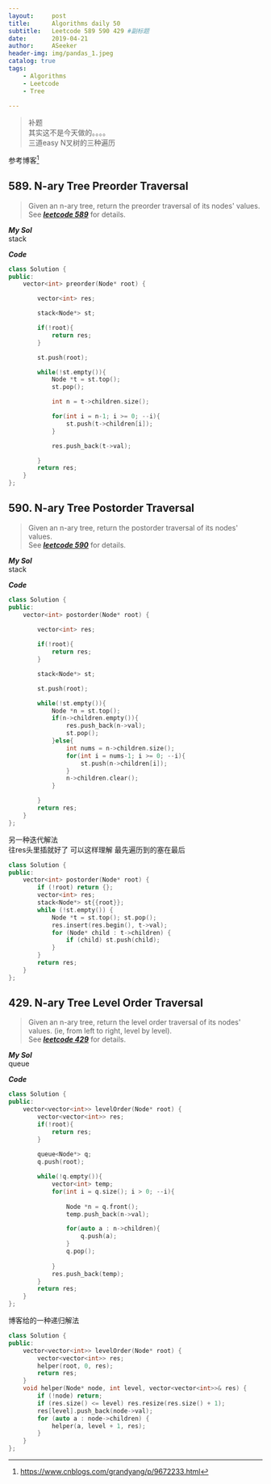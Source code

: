 ```yaml
---
layout:     post
title:      Algorithms daily 50
subtitle:   Leetcode 589 590 429 #副标题
date:       2019-04-21
author:     ASeeker
header-img: img/pandas_1.jpeg
catalog: true
tags:
    - Algorithms
    - Leetcode
    - Tree
    
---
```


>补题  
其实这不是今天做的。。。。  
三道easy N叉树的三种遍历
  
参考博客[^1]

## 589. N-ary Tree Preorder Traversal
>Given an n-ary tree, return the preorder traversal of its nodes' values.   
>See [***leetcode 589***][ref1] for details.   

[ref1]:https://leetcode-cn.com/problems/n-ary-tree-preorder-traversal/

***My Sol***   
stack


***Code***

```cpp
class Solution {
public:
    vector<int> preorder(Node* root) {

    	vector<int> res;

    	stack<Node*> st;

    	if(!root){
    		return res;
    	}

    	st.push(root);

    	while(!st.empty()){
    		Node *t = st.top();
    		st.pop();

    		int n = t->children.size();

    		for(int i = n-1; i >= 0; --i){
    			st.push(t->children[i]);
    		}

    		res.push_back(t->val);

    	}
        return res;
    }
};
```

## 590. N-ary Tree Postorder Traversal
>Given an n-ary tree, return the postorder traversal of its nodes' values.   
>See [***leetcode 590***][ref2] for details.   

[ref2]:https://leetcode-cn.com/problems/n-ary-tree-postorder-traversal/

***My Sol***   
stack


***Code***

```cpp
class Solution {
public:
    vector<int> postorder(Node* root) {
        
        vector<int> res;

        if(!root){
        	return res;
        }

        stack<Node*> st;

        st.push(root);

        while(!st.empty()){
        	Node *n = st.top();
        	if(n->children.empty()){
        		res.push_back(n->val);
        		st.pop();
        	}else{
        		int nums = n->children.size();
        		for(int i = nums-1; i >= 0; --i){
        			st.push(n->children[i]);
        		}
        		n->children.clear();
        	}

        }
        return res;
    }
};
```

另一种迭代解法  
往res头里插就好了 可以这样理解 最先遍历到的塞在最后  

```cpp
class Solution {
public:
    vector<int> postorder(Node* root) {
        if (!root) return {};
        vector<int> res;
        stack<Node*> st{{root}};
        while (!st.empty()) {
            Node *t = st.top(); st.pop();
            res.insert(res.begin(), t->val);
            for (Node* child : t->children) {
                if (child) st.push(child);
            }
        }
        return res;
    }
};
```

## 429. N-ary Tree Level Order Traversal
>Given an n-ary tree, return the level order traversal of its nodes' values. (ie, from left to right, level by level).  
>See [***leetcode 429***][ref3] for details.   

[ref3]:https://leetcode-cn.com/problems/n-ary-tree-level-order-traversal/

***My Sol***   
queue


***Code***

```cpp
class Solution {
public:
    vector<vector<int>> levelOrder(Node* root) {
    	vector<vector<int>> res;
        if(!root){
            return res;
        }
        
    	queue<Node*> q;
    	q.push(root);

    	while(!q.empty()){
            vector<int> temp;
    		for(int i = q.size(); i > 0; --i){
    			
    			Node *n = q.front();
    			temp.push_back(n->val);

    			for(auto a : n->children){
    				q.push(a);
    			}
    			q.pop();
    			
    		}
            res.push_back(temp);
    	}
    	return res;
    }
};
```

博客给的一种递归解法
  
```cpp
class Solution {
public:
    vector<vector<int>> levelOrder(Node* root) {
        vector<vector<int>> res;
        helper(root, 0, res);
        return res;
    }
    void helper(Node* node, int level, vector<vector<int>>& res) {
        if (!node) return;
        if (res.size() <= level) res.resize(res.size() + 1);
        res[level].push_back(node->val);
        for (auto a : node->children) {
            helper(a, level + 1, res);
        }
    }
};
```


[^1]: https://www.cnblogs.com/grandyang/p/9672233.html